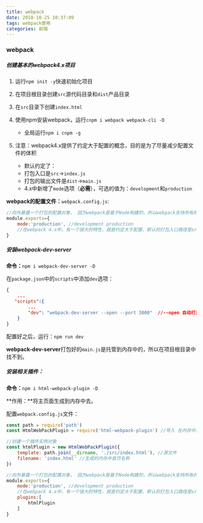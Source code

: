 ```yaml
---
title: webpack
date: 2018-10-25 10:37:09
tags: webpack使用
categories: 前端
---
```


### webpack

##### 创建基本的webpack4.x项目

1. 运行`npm init -y`快速初始化项目
2. 在项目根目录创建`src`源代码目录和`dist`产品目录
3. 在`src`目录下创建`index.html`
4. 使用npm安装webpack，运行`cnpm i webpack webpack-cli -D`
   - 全局运行`npm i cnpm -g`

5. 注意：webpack4.x提供了约定大于配置的概念，目的是为了尽量减少配置文件的体积
   - 默认约定了：
   - 打包入口是`src`->`index.js`
   - 打包的输出文件是`dist`->`main.js`
   - 4.x中新增了`mode`选项（**必需**），可选的值为：`development`和`production`

**webpack的配置文件：**`webpack.config.js`:

```js
//向外暴露一个打包的配置对象， 因为webpack是基于Node构建的，所以webpack支持所有的Node API和语法
module.exports={
    mode:'production', //development production
    //在webpack 4.x中，有一个很大的特性，就是约定大于配置，默认的打包入口路径是src -> index.js
}
```

##### 安装webpack-dev-server

**命令：**`npm i webpack-dev-server -D`

在`package.json`中的`scripts`中添加`dev`选项：

```json
{
    ...
   "scripts":{
		...
    	"dev": "webpack-dev-server --open --port 3000"  //--open 自动打开浏览器 --port 指定端口
	} 
}
```

配置好之后，运行：`npm run dev`

**webpack-dev-server**打包好的`main.js`是托管到内存中的，所以在项目根目录中找不到。

##### 安装相关插件：

**命令：**`npm i html-webpack-plugin -D`

**作用：**将主页面生成到内存中去。

配置`webpack.config.js`文件：

```js
const path = require('path')
const HtmlWebPackPlugin = require('html-webpack-plugin') //导入 在内存中自动生成index页面的插件

//创建一个插件实例对象
const htmlPlugin = new HtmlWebPackPlugin({
    template: path.join(__dirname, './src/index.html'), //源文件
    filename: 'index.html' //生成的内存中首页名称
})

//向外暴露一个打包的配置对象， 因为webpack是基于Node构建的，所以webpack支持所有的Node API和语法
module.exports={
    mode:'production', //development production
    //在webpack 4.x中，有一个很大的特性，就是约定大于配置，默认的打包入口路径是src -> index.js
    plugins:[
        htmlPlugin
    ]
}
```

